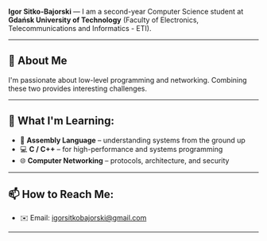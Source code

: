 **Igor Sitko-Bajorski** — I am a second-year Computer Science student at **Gdańsk University of Technology** (Faculty of Electronics, Telecommunications and Informatics - ETI).

---

## 🚀 About Me
I'm passionate about low-level programming and networking. Combining these two provides interesting challenges.

---

## 🌱 What I'm Learning:
- 🧠 **Assembly Language** – understanding systems from the ground up
- 💻 **C / C++** – for high-performance and systems programming
- 🌐 **Computer Networking** – protocols, architecture, and security

---

## 📫 How to Reach Me:
- ✉️ Email: [igorsitkobajorski@gmail.com](mailto:igorsitkobajorski@gmail.com)

---

<!---
Veruan/Veruan is a ✨ special ✨ repository because its `README.md` (this file) appears on your GitHub profile.
You can click the Preview link to take a look at your changes.
--->
